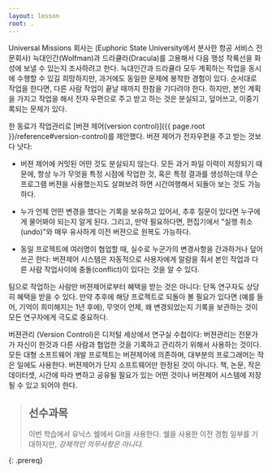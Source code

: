 ```yaml
---
layout: lesson
root: .
---
```



Universal Missions 회사는 (Euphoric State University에서 분사한 항공 서비스 전문회사) 늑대인간(Wolfman)과 드라큘라(Dracula)를 고용해서 다음 행성 착륙선을 화성에 보낼 수 있는지 조사하려고 한다. 늑대인간과 드라큘라 모두 계획하는 작업을 동시에 수행할 수 있길 희망하지만, 과거에도 동일한 문제에 봉착한 경험이 있다. 순서대로 작업을 한다면, 다른 사람 작업이 끝날 때까지 한참을 기다려야 한다. 하지만, 본인 계획을 가지고 작업을 해서 전자 우편으로 주고 받고 하는 것은 분실되고, 덮어쓰고, 이중기록되는 문제가 있다.

한 동료가 작업관리로 [버젼 제어(version control)]({{ page.root }}/reference#version-control)를 제안했다.
버젼 제어가 전자우편을 주고 받는 것보다 낫다:

*   버젼 제어에 커밋된 어떤 것도 분실되지 않는다. 모든 과거 파일 이력이 저장되기 때문에,
    항상 누가 무엇을 특정 시점에 작업한 것, 혹은 특정 결과를 생성하는데 무슨 프로그램 버젼을 사용했는지도 
    살펴보려 하면 시간여행해서 되돌아 보는 것도 가능하다.

*   누가 언제 언떤 변경을 했다는 기록을 보유하고 있어서, 추후 질문이 있다면 누구에게 물어봐야 되는지 알게 된다.
    그리고, 만약 필요하다면, 편집기에서 "실행 취소(undo)"와 매우 유사하게 이전 버젼으로 원복도 가능하다.

*   동일 프로젝트에 여러명이 협업할 때, 실수로 누군가의 변경사항을 간과하거나 덮어쓰곤 한다:
    버젼제어 시스템은 자동적으로 사용자에게 알람을 줘서 본인 작업과 다른 사람 작업사이에 충돌(conflict)이 있다는 것을 알 수 있다.

팀으로 작업하는 사람만 버젼제어로부터 혜택을 받는 것은 아니다: 
단독 연구자도 상당히 혜택을 받을 수 있다. 만약 추후에 해당 프로젝트로 되돌아 볼 필요가 있다면 (예를 들어, 기억이 희미해지는 1년 후에),
무엇이 언제, 왜 변경되었는지 기록을 보관하는 것이 모든 연구자에게 극도로 중요하다.

버젼관리 (Version Control)은 디저털 세상에서 연구실 수첩이다:
버젼관리는 전문가가 자신이 한것과 다른 사람과 협업한 것을 기록하고 관리하기 위해서 사용하는 것이다. 
모든 대형 소프트웨어 개발 프로젝트는 버젼제어에 의존하며, 
대부분의 프로그래머는 작은 일에도 사용한다. 
버젼제어가 단지 소프트웨어만 한정된 것이 아니다. 
책, 논문, 작은 데이터셋, 시간에 따라 변하고 공유될 필요가 있는 어떤 것이나 버젼제어 시스템에 저장될 수 있고 되어야 한다.



> ## 선수과목
>
> 이번 학습에서 유닉스 쉘에서 Git을 사용한다.
> 쉘을 사용한 이전 경험 일부를 기대하지만, *강제적인 의무사항은 아니다.*
> 
{: .prereq}
